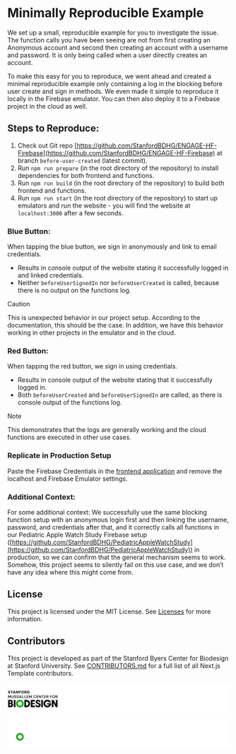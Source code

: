 <!--

This source file is part of the Stanford Biodesign Digital Health Next.js Template open-source project

SPDX-FileCopyrightText: 2023 Stanford University and the project authors (see CONTRIBUTORS.md)

SPDX-License-Identifier: MIT

-->

# Minimally Reproducible Example

We set up a small, reproducible example for you to investigate the issue. The function calls you have been seeing are not from first creating an Anonymous account and second then creating an account with a username and password. It is only being called when a user directly creates an account.

To make this easy for you to reproduce, we went ahead and created a minimal reproducible example only containing a log in the blocking before user create and sign in methods. We even made it simple to reproduce it locally in the Firebase emulator. You can then also deploy it to a Firebase project in the cloud as well.

## Steps to Reproduce:

1. Check out Git repo [https://github.com/StanfordBDHG/ENGAGE-HF-Firebase](https://github.com/StanfordBDHG/ENGAGE-HF-Firebase) at branch `before-user-created` (latest commit).
2. Run `npm run prepare` (in the root directory of the repository) to install dependencies for both frontend and functions.
3. Run `npm run build` (in the root directory of the repository) to build both frontend and functions.
4. Run `npm run start` (in the root directory of the repository) to start up emulators and run the website - you will find the website at `localhost:3000` after a few seconds.

### Blue Button:

When tapping the blue button, we sign in anonymously and link to email credentials.  
- Results in console output of the website stating it successfully logged in and linked credentials.
- Neither `beforeUserSignedIn` nor `beforeUserCreated` is called, because there is no output on the functions log.

> [!CAUTION]
> This is unexpected behavior in our project setup. According to the documentation, this should be the case. In addition, we have this behavior working in other projects in the emulator and in the cloud.

### Red Button:

When tapping the red button, we sign in using credentials.  
- Results in console output of the website stating that it successfully logged in.
- Both `beforeUserCreated` and `beforeUserSignedIn` are called, as there is console output of the functions log.

> [!NOTE]
> This demonstrates that the logs are generally working and the cloud functions are executed in other use cases.

### Replicate in Production Setup

Paste the Firebase Credentials in the [frontend application](https://github.com/StanfordBDHG/ENGAGE-HF-Firebase/blob/before-user-created/frontend/app/page.tsx#L15) and remove the localhost and Firebase Emulator settings.

### Additional Context:

For some additional context: We successfully use the same blocking function setup with an anonymous login first and then linking the username, password, and credentials after that, and it correctly calls all functions in our Pediatric Apple Watch Study Firebase setup ([https://github.com/StanfordBDHG/PediatricAppleWatchStudy](https://github.com/StanfordBDHG/PediatricAppleWatchStudy)) in production, so we can confirm that the general mechanism seems to work. Somehow, this project seems to silently fail on this use case, and we don’t have any idea where this might come from.

## License

This project is licensed under the MIT License. See [Licenses](https://github.com/StanfordBDHG/NextJSTemplate/tree/main/LICENSES) for more information.

## Contributors

This project is developed as part of the Stanford Byers Center for Biodesign at Stanford University.
See [CONTRIBUTORS.md](https://github.com/StanfordBDHG/NextJSTemplate/tree/main/CONTRIBUTORS.md) for a full list of all Next.js Template contributors.

![Stanford Byers Center for Biodesign Logo](https://raw.githubusercontent.com/StanfordBDHG/.github/main/assets/biodesign-footer-light.png#gh-light-mode-only)
![Stanford Byers Center for Biodesign Logo](https://raw.githubusercontent.com/StanfordBDHG/.github/main/assets/biodesign-footer-dark.png#gh-dark-mode-only)
